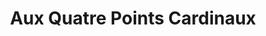 ---
title: "Aux Quatre Points Cardinaux"
url: /montreal/aux-quatre-points-cardinaux/
shop: books
---